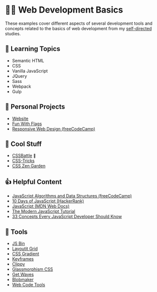 # :man_technologist: Web Development Basics

These examples cover different aspects of several development tools and concepts related to the basics of web development from my [self-directed](https://github.com/DanielBrito/self-learning) studies.

## 📑 Learning Topics

- Semantic HTML
- CSS
- Vanilla JavaScript
- JQuery
- Sass
- Webpack
- Gulp

## 🚀 Personal Projects

- [Website](https://danielbrito.github.io/)
- [Fun With Flags](https://github.com/DanielBrito/fun-with-flags)
- [Responsive Web Design (freeCodeCamp)](https://codepen.io/collection/nkmzqa)

## 🎉 Cool Stuff

- [CSSBattle](https://cssbattle.dev/) <a href="https://cssbattle.dev/player/danielbrito" style="text-decoration: none; font-size: 12px" title="My profile">👤</a>
- [CSS-Tricks](https://css-tricks.com/)
- [CSS Zen Garden](http://www.csszengarden.com/)

## 👍 Helpful Content

- [JavaScript Algorithms and Data Structures (freeCodeCamp)](https://www.freecodecamp.org/learn/javascript-algorithms-and-data-structures/)
- [10 Days of JavaScript (HackerRank)](https://www.hackerrank.com/domains/tutorials/10-days-of-javascript)
- [JavaScript (MDN Web Docs)](https://developer.mozilla.org/en-US/docs/Web/JavaScript)
- [The Modern JavaScript Tutorial](https://javascript.info/)
- [33 Concepts Every JavaScript Developer Should Know](https://github.com/leonardomso/33-js-concepts)

## :toolbox: Tools

- [JS Bin](https://jsbin.com)
- [Layoutit Grid](https://grid.layoutit.com/)
- [CSS Gradient](https://cssgradient.io/)
- [Keyframes](https://keyframes.app/)
- [Clippy](https://bennettfeely.com/clippy/)
- [Glassmorphism CSS](https://glassmorphism.com/)
- [Get Waves](https://getwaves.io/)
- [Blobmaker](https://www.blobmaker.app/)
- [Web Code Tools](https://webcode.tools/)
